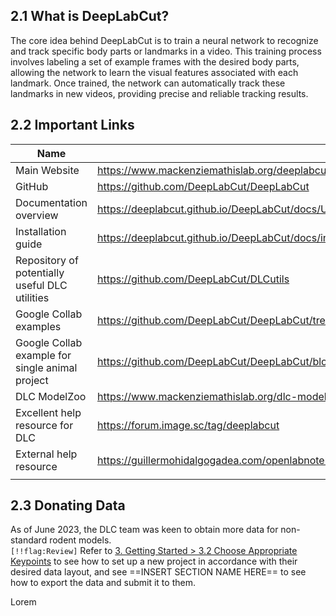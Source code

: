   
  
## 2.1 What is DeepLabCut?  
The core idea behind DeepLabCut is to train a neural network to recognize and track specific body parts or landmarks in a video. This training process involves labeling a set of example frames with the desired body parts, allowing the network to learn the visual features associated with each landmark. Once trained, the network can automatically track these landmarks in new videos, providing precise and reliable tracking results.  
  
## 2.2 Important Links  
  
| Name                                            | Link                                                                                                              |  
| --- |  --- | 
| Main Website                                    | <https://www.mackenziemathislab.org/deeplabcut-home>                                                              |  
| GitHub                                          | <https://github.com/DeepLabCut/DeepLabCut>                                                                        |  
| Documentation overview                          | <https://deeplabcut.github.io/DeepLabCut/docs/UseOverviewGuide.html>                                              |  
| Installation guide                              | <https://deeplabcut.github.io/DeepLabCut/docs/installation.html>                                                  |  
| Repository of potentially useful DLC utilities  | <https://github.com/DeepLabCut/DLCutils>                                                                          |  
| Google Collab examples                          | <https://github.com/DeepLabCut/DeepLabCut/tree/main/examples/COLAB>                                                 |  
| Google Collab example for single animal project | <https://github.com/DeepLabCut/DeepLabCut/blob/main/examples/COLAB/COLAB_YOURDATA_TrainNetwork_VideoAnalysis.ipynb> |  
| DLC ModelZoo                                    | <https://www.mackenziemathislab.org/dlc-modelzoo>                                                                   |  
| Excellent help resource for DLC            | <https://forum.image.sc/tag/deeplabcut>                                                                             |  
| External help resource                          | <https://guillermohidalgogadea.com/openlabnotebook/refining-your-dlc-model/>                                        |  
|                                                 |                                                                                                                   |  
  
## 2.3 Donating Data  
As of June 2023, the DLC team was keen to obtain more data for non-standard rodent models.  
`[!!flag:Review]` Refer to [3. Getting Started > 3.2 Choose Appropriate Keypoints](./3.%20Getting%20Started.md#3.2%20Choose%20Appropriate%20Keypoints) to see how to set up a new project in accordance with their desired data layout, and see ==INSERT SECTION NAME HERE== to see how to export the data and submit it to them.  
  
Lorem  
